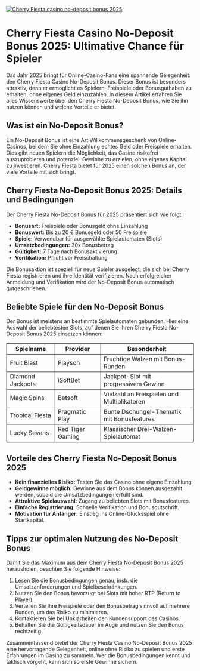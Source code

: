 [![Cherry Fiesta casino no-deposit bonus 2025](https://123-caf.pages.dev/gitsignup.png)](https://vrmoo.ru/Bt82HjjY)

<h1>Cherry Fiesta Casino No-Deposit Bonus 2025: Ultimative Chance für Spieler</h1>  <p>Das Jahr 2025 bringt für Online-Casino-Fans eine spannende Gelegenheit: den Cherry Fiesta Casino No-Deposit Bonus. Dieser Bonus ist besonders attraktiv, denn er ermöglicht es Spielern, Freispiele oder Bonusguthaben zu erhalten, ohne eigenes Geld einzuzahlen. In diesem Artikel erfahren Sie alles Wissenswerte über den Cherry Fiesta No-Deposit Bonus, wie Sie ihn nutzen können und welche Vorteile er bietet.</p>  <h2>Was ist ein No-Deposit Bonus?</h2> <p>Ein No-Deposit Bonus ist eine Art Willkommensgeschenk von Online-Casinos, bei dem Sie ohne Einzahlung echtes Geld oder Freispiele erhalten. Dies gibt neuen Spielern die Möglichkeit, das Casino risikofrei auszuprobieren und potenziell Gewinne zu erzielen, ohne eigenes Kapital zu investieren. Cherry Fiesta bietet für 2025 einen solchen Bonus an, der viele Vorteile mit sich bringt.</p>  <h2>Cherry Fiesta No-Deposit Bonus 2025: Details und Bedingungen</h2> <p>Der Cherry Fiesta No-Deposit Bonus für 2025 präsentiert sich wie folgt:</p>  <ul>   <li><strong>Bonusart:</strong> Freispiele oder Bonusgeld ohne Einzahlung</li>   <li><strong>Bonuswert:</strong> Bis zu 20 € Bonusgeld oder 50 Freispiele</li>   <li><strong>Spiele:</strong> Verwendbar für ausgewählte Spielautomaten (Slots)</li>   <li><strong>Umsatzbedingungen:</strong> 30x Bonusbetrag</li>   <li><strong>Gültigkeit:</strong> 7 Tage nach Bonusaktivierung</li>   <li><strong>Verifikation:</strong> Pflicht vor Freischaltung</li> </ul>  <p>Die Bonusaktion ist speziell für neue Spieler ausgelegt, die sich bei Cherry Fiesta registrieren und ihre Identität verifizieren. Nach erfolgreicher Anmeldung und Verifikation wird der No-Deposit Bonus automatisch gutgeschrieben.</p>  <h2>Beliebte Spiele für den No-Deposit Bonus</h2> <p>Der Bonus ist meistens an bestimmte Spielautomaten gebunden. Hier eine Auswahl der beliebtesten Slots, auf denen Sie Ihren Cherry Fiesta No-Deposit Bonus 2025 einsetzen können:</p>  <table border="1" cellpadding="8" cellspacing="0" style="border-collapse: collapse; width: 100%; max-width: 600px;">   <thead>     <tr>       <th>Spielname</th>       <th>Provider</th>       <th>Besonderheit</th>     </tr>   </thead>   <tbody>     <tr>       <td>Fruit Blast</td>       <td>Playson</td>       <td>Fruchtige Walzen mit Bonus-Runden</td>     </tr>     <tr>       <td>Diamond Jackpots</td>       <td>iSoftBet</td>       <td>Jackpot-Slot mit progressivem Gewinn</td>     </tr>     <tr>       <td>Magic Spins</td>       <td>Betsoft</td>       <td>Vielzahl an Freispielen und Multiplikatoren</td>     </tr>     <tr>       <td>Tropical Fiesta</td>       <td>Pragmatic Play</td>       <td>Bunte Dschungel-Thematik mit Bonusfeatures</td>     </tr>     <tr>       <td>Lucky Sevens</td>       <td>Red Tiger Gaming</td>       <td>Klassischer Drei-Walzen-Spielautomat</td>     </tr>   </tbody> </table>  <h2>Vorteile des Cherry Fiesta No-Deposit Bonus 2025</h2> <ul>   <li><strong>Kein finanzielles Risiko:</strong> Testen Sie das Casino ohne eigene Einzahlung.</li>   <li><strong>Geldgewinne möglich:</strong> Gewinne aus dem Bonus können ausgezahlt werden, sobald die Umsatzbedingungen erfüllt sind.</li>   <li><strong>Attraktive Spielauswahl:</strong> Zugang zu beliebten Slots mit Bonusfeatures.</li>   <li><strong>Einfache Registrierung:</strong> Schnelle Verifikation und Bonusgutschrift.</li>   <li><strong>Motivation für Anfänger:</strong> Einstieg ins Online-Glücksspiel ohne Startkapital.</li> </ul>  <h2>Tipps zur optimalen Nutzung des No-Deposit Bonus</h2> <p>Damit Sie das Maximum aus dem Cherry Fiesta No-Deposit Bonus 2025 herausholen, beachten Sie folgende Hinweise:</p> <ol>   <li>Lesen Sie die Bonusbedingungen genau, insb. die Umsatzanforderungen und Spielbeschränkungen.</li>   <li>Nutzen Sie den Bonus bevorzugt bei Slots mit hoher RTP (Return to Player).</li>   <li>Verteilen Sie Ihre Freispiele oder den Bonusbetrag sinnvoll auf mehrere Runden, um das Risiko zu minimieren.</li>   <li>Kontaktieren Sie bei Unklarheiten den Kundensupport des Casinos.</li>   <li>Behalten Sie die Gültigkeitsdauer im Auge und nutzen Sie den Bonus rechtzeitig.</li> </ol>  <p>Zusammenfassend bietet der Cherry Fiesta Casino No-Deposit Bonus 2025 eine hervorragende Gelegenheit, online ohne Risiko zu spielen und erste Erfahrungen im Casino zu sammeln. Wer die Bonusbedingungen kennt und taktisch vorgeht, kann sich so erste Gewinne sichern.</p>